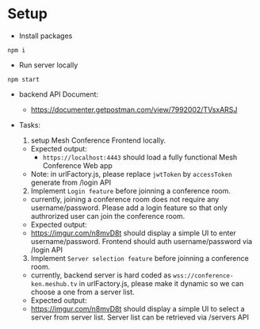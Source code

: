 # Setup

- Install packages

`npm i`

- Run server locally

`npm start`

- backend API Document:
  - https://documenter.getpostman.com/view/7992002/TVsxARSJ

- Tasks:
  1. setup Mesh Conference Frontend locally.
    - Expected output:
      - `https://localhost:4443` should load a fully functional Mesh Conference Web app
    - Note: in urlFactory.js, please replace `jwtToken` by `accessToken` generate from /login API

  2. Implement `Login feature` before joinning a conference room.
    - currently, joining a conference room does not require any username/password.  Please add a login feature so that only authrorized user can join the conference room.
	- Expected output:
    - https://imgur.com/n8mvD8t should display a simple UI to enter username/password. Frontend should auth username/password via /login API

  3. Implement `Server selection feature` before joinning a conference room.
    - currently, backend server is hard coded as `wss://conference-ken.meshub.tv` in urlFactory.js, please make it dynamic so we can choose a one from a server list.
    - Expected output:
    - https://imgur.com/n8mvD8t should display a simple UI to select a server from server list. Server list can be retrieved via /servers API
 


